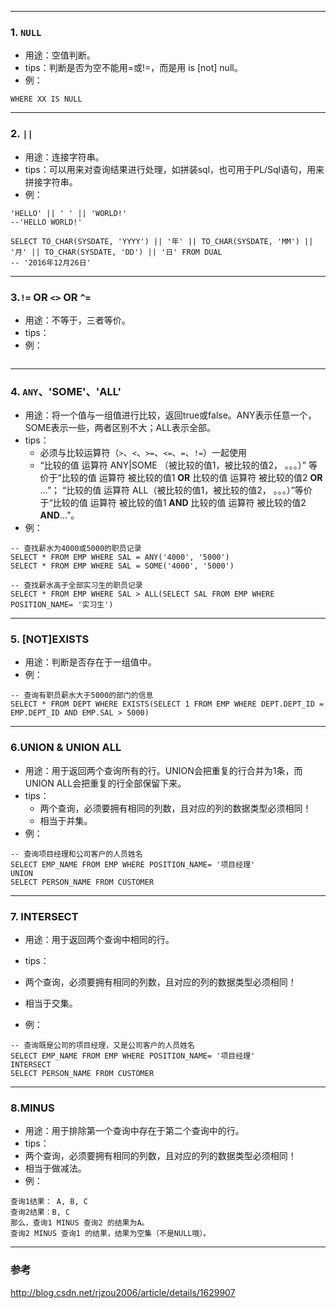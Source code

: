 ____
### 1. `NULL`

* 用途：空值判断。
* tips：判断是否为空不能用=或!=，而是用 is [not] null。
* 例：
```
WHERE XX IS NULL
```
____
### 2. `||`

* 用途：连接字符串。
* tips：可以用来对查询结果进行处理，如拼装sql，也可用于PL/Sql语句，用来拼接字符串。
* 例：
```
'HELLO' || ' ' || 'WORLD!'    
--'HELLO WORLD!'

SELECT TO_CHAR(SYSDATE, 'YYYY') || '年' || TO_CHAR(SYSDATE, 'MM') || '月' || TO_CHAR(SYSDATE, 'DD') || '日' FROM DUAL
-- '2016年12月26日'
```
____
### 3.`!=` OR `<>` OR `^=`

* 用途：不等于，三者等价。
* tips：
* 例：
```

```
____
### 4. `ANY`、'SOME'、'ALL'

* 用途：将一个值与一组值进行比较，返回true或false。ANY表示任意一个，SOME表示一些，两者区别不大；ALL表示全部。
* tips：
    * 必须与比较运算符（`>`、`<`、`>=`、`<=`、`=`、`!=`）一起使用
    * “比较的值 运算符 ANY|SOME （被比较的值1，被比较的值2， 。。。）” 等价于“比较的值 运算符 被比较的值1 **OR** 比较的值 运算符 被比较的值2 **OR** ...”；
    “比较的值 运算符 ALL（被比较的值1，被比较的值2， 。。。）”等价于“比较的值 运算符 被比较的值1 **AND** 比较的值 运算符 被比较的值2 **AND**...”。
* 例：
```
-- 查找薪水为4000或5000的职员记录
SELECT * FROM EMP WHERE SAL = ANY('4000', '5000')
SELECT * FROM EMP WHERE SAL = SOME('4000', '5000')

-- 查找薪水高于全部实习生的职员记录
SELECT * FROM EMP WHERE SAL > ALL(SELECT SAL FROM EMP WHERE POSITION_NAME= '实习生')

```
____
### 5. [NOT]EXISTS

* 用途：判断是否存在于一组值中。
* 例：
```
-- 查询有职员薪水大于5000的部门的信息
SELECT * FROM DEPT WHERE EXISTS(SELECT 1 FROM EMP WHERE DEPT.DEPT_ID = EMP.DEPT_ID AND EMP.SAL > 5000)
```
____
### 6.UNION & UNION ALL

* 用途：用于返回两个查询所有的行。UNION会把重复的行合并为1条，而UNION ALL会把重复的行全部保留下来。
* tips：
    * 两个查询，必须要拥有相同的列数，且对应的列的数据类型必须相同！
    * 相当于并集。
* 例：
```
-- 查询项目经理和公司客户的人员姓名
SELECT EMP_NAME FROM EMP WHERE POSITION_NAME= '项目经理'
UNION
SELECT PERSON_NAME FROM CUSTOMER

```
____
### 7. INTERSECT

* 用途：用于返回两个查询中相同的行。
* tips：
 * 两个查询，必须要拥有相同的列数，且对应的列的数据类型必须相同！
 * 相当于交集。

* 例：
```
-- 查询既是公司的项目经理，又是公司客户的人员姓名
SELECT EMP_NAME FROM EMP WHERE POSITION_NAME= '项目经理'
INTERSECT
SELECT PERSON_NAME FROM CUSTOMER
```
____
### 8.MINUS

* 用途：用于排除第一个查询中存在于第二个查询中的行。
* tips：
 * 两个查询，必须要拥有相同的列数，且对应的列的数据类型必须相同！
 * 相当于做减法。
* 例：
```
查询1结果： A, B, C
查询2结果：B, C
那么，查询1 MINUS 查询2 的结果为A。
查询2 MINUS 查询1 的结果，结果为空集（不是NULL哦）。
```
____

### 参考
http://blog.csdn.net/rjzou2006/article/details/1629907

